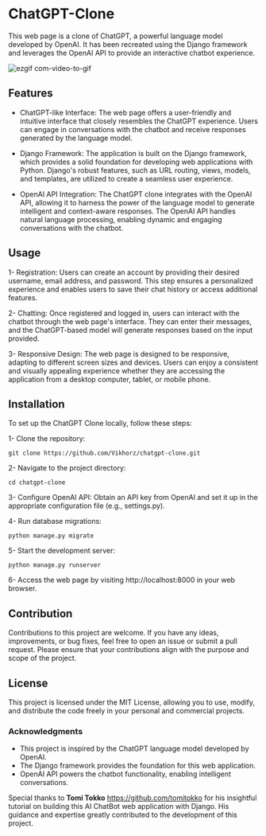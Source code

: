 # ChatGPT-Clone
This web page is a clone of ChatGPT, a powerful language model developed by OpenAI. It has been recreated using the Django framework and leverages the OpenAI API to provide an interactive chatbot experience.

![ezgif com-video-to-gif](https://github.com/Vikhorz/ChatGPT-Clone/assets/76783878/e456a257-83b8-491f-a593-b43aa0a789f7)


## Features
- ChatGPT-like Interface: The web page offers a user-friendly and intuitive interface that closely resembles the ChatGPT experience. Users can engage in conversations with the chatbot and receive responses generated by the language model.

- Django Framework: The application is built on the Django framework, which provides a solid foundation for developing web applications with Python. Django's robust features, such as URL routing, views, models, and templates, are utilized to create a seamless user experience.

- OpenAI API Integration: The ChatGPT clone integrates with the OpenAI API, allowing it to harness the power of the language model to generate intelligent and context-aware responses. The OpenAI API handles natural language processing, enabling dynamic and engaging conversations with the chatbot.

## Usage
1- Registration: Users can create an account by providing their desired username, email address, and password. This step ensures a personalized experience and enables users to save their chat history or access additional features.

2- Chatting: Once registered and logged in, users can interact with the chatbot through the web page's interface. They can enter their messages, and the ChatGPT-based model will generate responses based on the input provided.

3- Responsive Design: The web page is designed to be responsive, adapting to different screen sizes and devices. Users can enjoy a consistent and visually appealing experience whether they are accessing the application from a desktop computer, tablet, or mobile phone.

## Installation
To set up the ChatGPT Clone locally, follow these steps:

1- Clone the repository:

```git clone https://github.com/Vikhorz/chatgpt-clone.git```

2- Navigate to the project directory:

```cd chatgpt-clone```

3- Configure OpenAI API: Obtain an API key from OpenAI and set it up in the appropriate configuration file (e.g., settings.py).

4- Run database migrations:

```python manage.py migrate```

5- Start the development server:

```python manage.py runserver```

6- Access the web page by visiting http://localhost:8000 in your web browser.

## Contribution
Contributions to this project are welcome. If you have any ideas, improvements, or bug fixes, feel free to open an issue or submit a pull request. Please ensure that your contributions align with the purpose and scope of the project.

## License
This project is licensed under the MIT License, allowing you to use, modify, and distribute the code freely in your personal and commercial projects.

### Acknowledgments

- This project is inspired by the ChatGPT language model developed by OpenAI.
- The Django framework provides the foundation for this web application.
- OpenAI API powers the chatbot functionality, enabling intelligent conversations.

Special thanks to **Tomi Tokko** https://github.com/tomitokko for his insightful tutorial on building this AI ChatBot web application with Django. His guidance and expertise greatly contributed to the development of this project.
